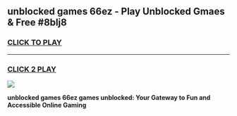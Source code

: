 
## unblocked games 66ez - Play Unblocked Gmaes & Free #8blj8
<h3>
<a href="https://premium.freeplayer.one?title=unblocked_games_66ez&ref=03M">CLICK TO PLAY</a></h3>
<hr>

<h3>
<a href="https://premium.freeplayer.one?title=unblocked_games_66ez&ref=03M">CLICK 2 PLAY</a>
  
</h3>

<a href="https://premium.freeplayer.one?title=unblocked_games_66ez&ref=03M"><img src="https://clearcache.store/games.png"></a>


**unblocked games 66ez games unblocked: Your Gateway to Fun and Accessible Online Gaming**
